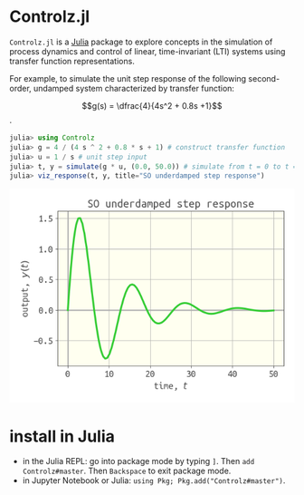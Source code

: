 # Controlz.jl

`Controlz.jl` is a [Julia](https://julialang.org/) package to explore concepts in the simulation of process dynamics and control of linear, time-invariant (LTI) systems using transfer function representations.

For example, to simulate the unit step response of the following second-order, undamped system characterized by transfer function:

$$g(s) = \dfrac{4}{4s^2 + 0.8s +1}$$.

```julia
julia> using Controlz
julia> g = 4 / (4 s ^ 2 + 0.8 * s + 1) # construct transfer function
julia> u = 1 / s # unit step input
julia> t, y = simulate(g * u, (0.0, 50.0)) # simulate from t = 0 to t = 40
julia> viz_response(t, y, title="SO underdamped step response")
```

![](example_response.png)

# install in Julia

* in the Julia REPL: go into package mode by typing `]`. Then `add Controlz#master`. Then `Backspace` to exit package mode.
* in Jupyter Notebook or Julia: `using Pkg; Pkg.add("Controlz#master")`.

